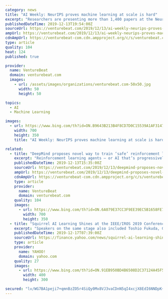 ```yaml
---
category: news
title: "AI Weekly: NeurIPS proves machine learning at scale is hard"
excerpt: "Researchers are presenting more than 1,400 papers at the Neural Information Processing Systems (NeurIPS) conference, ranging from work that organizers believe has had the greatest impact over the past decade to Yoshua Bengio’s continued march toward consciousness for deep learning. But even as the conference showed theoretical research and ..."
publishedDateTime: 2019-12-13T19:54:00Z
sourceUrl: https://venturebeat.com/2019/12/13/ai-weekly-neurips-proves-machine-learning-at-scale-is-hard/
ampUrl: https://venturebeat.com/2019/12/13/ai-weekly-neurips-proves-machine-learning-at-scale-is-hard/amp/
cdnAmpUrl: https://venturebeat-com.cdn.ampproject.org/c/s/venturebeat.com/2019/12/13/ai-weekly-neurips-proves-machine-learning-at-scale-is-hard/amp/
type: article
quality: 104
heat: 124
published: true

provider:
  name: VentureBeat
  domain: venturebeat.com
  images:
    - url: /assets/images/organizations/venturebeat.com-50x50.jpg
      width: 50
      height: 50

topics:
  - AI
  - Machine Learning

images:
  - url: https://www.bing.com/th?id=ON.B9643B213B4F8CD7D0C15539A1AF3147
    width: 700
    height: 350
    title: "AI Weekly: NeurIPS proves machine learning at scale is hard"

related:
  - title: "DeepMind proposes novel way to train ‘safe’ reinforcement learning AI"
    excerpt: "Reinforcement learning agents — or AI that’s progressively spurred toward goals via rewards (or punishments) — form the foundation of self-driving cars, dexterous robots, and drug discovery systems. But because they’re predisposed to explore unfamiliar states, they’re susceptible to what’s called the safe exploration problem ..."
    publishedDateTime: 2019-12-13T15:35:00Z
    sourceUrl: https://venturebeat.com/2019/12/13/deepmind-proposes-novel-way-to-train-safe-reinforcement-learning-ai/
    ampUrl: https://venturebeat.com/2019/12/13/deepmind-proposes-novel-way-to-train-safe-reinforcement-learning-ai/amp/
    cdnAmpUrl: https://venturebeat-com.cdn.ampproject.org/c/s/venturebeat.com/2019/12/13/deepmind-proposes-novel-way-to-train-safe-reinforcement-learning-ai/amp/
    type: article
    provider:
      name: VentureBeat
      domain: venturebeat.com
    quality: 104
    images:
      - url: https://www.bing.com/th?id=ON.6A079E37CC3F9EE39EC5B1658FE7FAAC
        width: 700
        height: 350
  - title: "Squirrel AI Learning Shines at the IEEE/IROS 2019 Conference: The Era of AI + Education has Arrived"
    excerpt: "Speakers on the same stage also included Toshio Fukuda, General Chairman of IEEE2020, Founder of IROS, Kristen Grauman, AI Research Scientist of Facebook, Professor of Computer Science Department at the University of Texas at Austin, etc. At the conference, he shared with the top scholars all over the world the technical advantages and ..."
    publishedDateTime: 2019-12-17T07:39:00Z
    sourceUrl: https://finance.yahoo.com/news/squirrel-ai-learning-shines-ieee-073100976.html
    type: article
    provider:
      name: YAHOO!
      domain: yahoo.com
    quality: 27
    images:
      - url: https://www.bing.com/th?id=ON.91EB950BD4B6508D2C37124A45F530B2
        width: 400
        height: 300

secured: "lv/WG7BA1peji7+qmnBzZO5r4SiQy0Mx8VJ3vaCDnN5qI4xcjX8EdI6NNDpK+0jvXIUEBzJEmNh8AVWBymtr4hSh+vahzyDW4Z1vXldJoV+N1jE/q64Lgp5J4lu5AFHG7lkU6/FYbkyIl2OWScvd6i0c0VIuIck/JDfC1byUEA5rlOl4WOfRhd4De3z3skRoZ3pQ+Ubd4TskpcSNrwSxOX6tdQo9mEs3tAlur8eRhBq42bU9lC/baLM1On87OdjI867+vQ5lGOn4vDwsfORD6A==;XK5+tgllM6aeu6ZhwlZzgg=="
---
```



